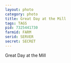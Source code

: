 ```yaml
---
layout: photo
category: photo
title: Great Day at the Mill
tags: TAGS
pid: 7325441730 
farmid: FARM
serid: SERVER
secret: SECRET
---
```


Great Day at the Mill
